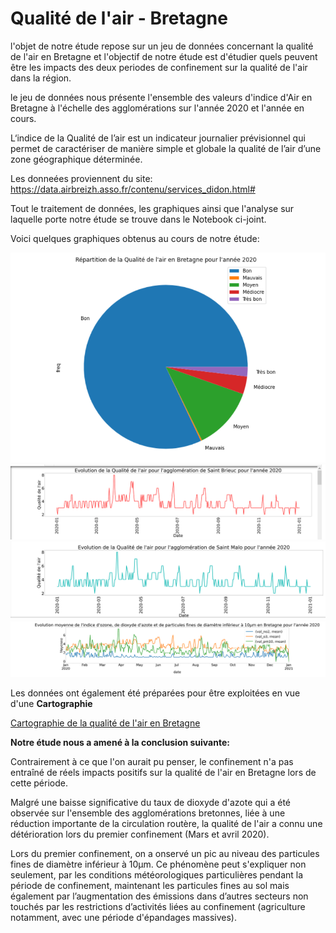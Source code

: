 # Qualité de l'air - Bretagne

l'objet de notre étude repose sur un jeu de données concernant la qualité de l'air en Bretagne et l'objectif de notre étude est d'étudier quels peuvent être les impacts des deux periodes
de confinement sur la qualité de l'air dans la région.

le jeu de données nous présente l'ensemble des valeurs d'indice d'Air en Bretagne à l'échelle des agglomérations sur l'année 2020 et l'année en cours.

L‘indice de la Qualité de l’air est un indicateur journalier prévisionnel qui permet de caractériser de manière simple et globale la qualité de l’air d’une zone géographique déterminée.

Les donneées proviennent du site: https://data.airbreizh.asso.fr/contenu/services_didon.html#

Tout le traitement de données, les graphiques ainsi que l'analyse sur laquelle porte notre étude se trouve dans le Notebook ci-joint.

Voici quelques graphiques obtenus au cours de notre étude:

![Répartitition de la qualité de l'air en Bretagne pour 2020](https://github.com/celine29730/Qualit-de-l-air---Bretagne/blob/main/Image1.png)
![Qualité de l'air de Saint Brieuc](https://github.com/celine29730/Qualit-de-l-air---Bretagne/blob/main/image2.png)
![Qualité de l'air Saint Malo](https://github.com/celine29730/Qualit-de-l-air---Bretagne/blob/main/image3.png)
![Evolution des indicateurs](https://github.com/celine29730/Qualit-de-l-air---Bretagne/blob/main/image4.png)

Les données ont également été préparées pour être exploitées en vue d'une **Cartographie**

[Cartographie de la qualité de l'air en Bretagne](https://github.com/celine29730/Qualit-de-l-air---Bretagne/blob/main/image5.png)

**Notre étude nous a amené à la conclusion suivante:**

Contrairement à ce que l'on aurait pu penser, le confinement n'a pas entraîné de réels impacts positifs sur la qualité de l'air en Bretagne lors de cette période.

Malgré une baisse significative du taux de dioxyde d'azote qui a été observée sur l'ensemble des agglomérations bretonnes, liée à une réduction importante de la circulation routère, la qualité de l'air a connu une détérioration lors du premier confinement (Mars et avril 2020).

Lors du premier confinement, on a onservé un pic au niveau des particules fines de diamètre inférieur à 10µm. Ce phénomène peut s'expliquer non seulement, par les conditions météorologiques particulières pendant la période de confinement, maintenant les particules fines au sol mais également par l’augmentation des émissions dans d’autres secteurs non touchés par les restrictions d’activités liées au confinement (agriculture notamment, avec une période d'épandages massives).


